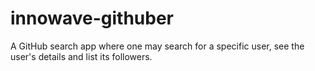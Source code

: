 # innowave-githuber
A GitHub search app where one may search for a specific user, see the user's details and list its followers.
